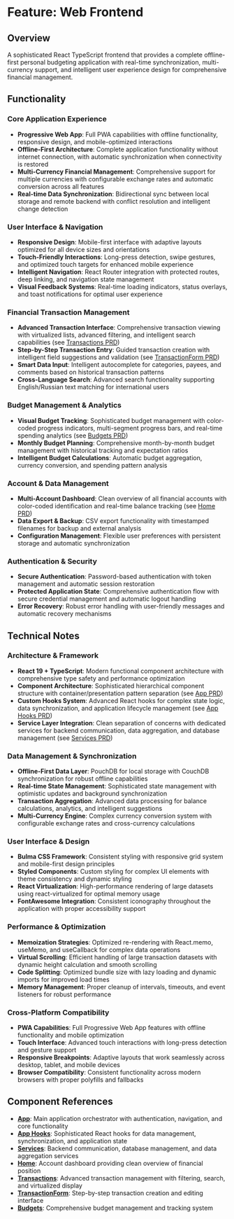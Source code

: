 # Feature: Web Frontend

## Overview

A sophisticated React TypeScript frontend that provides a complete offline-first personal budgeting application with real-time synchronization, multi-currency support, and intelligent user experience design for comprehensive financial management.

## Functionality

### Core Application Experience

- **Progressive Web App**: Full PWA capabilities with offline functionality, responsive design, and mobile-optimized interactions
- **Offline-First Architecture**: Complete application functionality without internet connection, with automatic synchronization when connectivity is restored
- **Multi-Currency Financial Management**: Comprehensive support for multiple currencies with configurable exchange rates and automatic conversion across all features
- **Real-time Data Synchronization**: Bidirectional sync between local storage and remote backend with conflict resolution and intelligent change detection

### User Interface & Navigation

- **Responsive Design**: Mobile-first interface with adaptive layouts optimized for all device sizes and orientations
- **Touch-Friendly Interactions**: Long-press detection, swipe gestures, and optimized touch targets for enhanced mobile experience
- **Intelligent Navigation**: React Router integration with protected routes, deep linking, and navigation state management
- **Visual Feedback Systems**: Real-time loading indicators, status overlays, and toast notifications for optimal user experience

### Financial Transaction Management

- **Advanced Transaction Interface**: Comprehensive transaction viewing with virtualized lists, advanced filtering, and intelligent search capabilities (see [Transactions PRD](./src/components/Transactions/prd.md))
- **Step-by-Step Transaction Entry**: Guided transaction creation with intelligent field suggestions and validation (see [TransactionForm PRD](./src/components/TransactionForm/prd.md))
- **Smart Data Input**: Intelligent autocomplete for categories, payees, and comments based on historical transaction patterns
- **Cross-Language Search**: Advanced search functionality supporting English/Russian text matching for international users

### Budget Management & Analytics

- **Visual Budget Tracking**: Sophisticated budget management with color-coded progress indicators, multi-segment progress bars, and real-time spending analytics (see [Budgets PRD](./src/components/Budgets/prd.md))
- **Monthly Budget Planning**: Comprehensive month-by-month budget management with historical tracking and expectation ratios
- **Intelligent Budget Calculations**: Automatic budget aggregation, currency conversion, and spending pattern analysis

### Account & Data Management

- **Multi-Account Dashboard**: Clean overview of all financial accounts with color-coded identification and real-time balance tracking (see [Home PRD](./src/components/Home/prd.md))
- **Data Export & Backup**: CSV export functionality with timestamped filenames for backup and external analysis
- **Configuration Management**: Flexible user preferences with persistent storage and automatic synchronization

### Authentication & Security

- **Secure Authentication**: Password-based authentication with token management and automatic session restoration
- **Protected Application State**: Comprehensive authentication flow with secure credential management and automatic logout handling
- **Error Recovery**: Robust error handling with user-friendly messages and automatic recovery mechanisms

## Technical Notes

### Architecture & Framework

- **React 19 + TypeScript**: Modern functional component architecture with comprehensive type safety and performance optimization
- **Component Architecture**: Sophisticated hierarchical component structure with container/presentation pattern separation (see [App PRD](./src/components/App/prd.md))
- **Custom Hooks System**: Advanced React hooks for complex state logic, data synchronization, and application lifecycle management (see [App Hooks PRD](./src/components/App/hooks/prd.md))
- **Service Layer Integration**: Clean separation of concerns with dedicated services for backend communication, data aggregation, and database management (see [Services PRD](./src/services/prd.md))

### Data Management & Synchronization

- **Offline-First Data Layer**: PouchDB for local storage with CouchDB synchronization for robust offline capabilities
- **Real-time State Management**: Sophisticated state management with optimistic updates and background synchronization
- **Transaction Aggregation**: Advanced data processing for balance calculations, analytics, and intelligent suggestions
- **Multi-Currency Engine**: Complex currency conversion system with configurable exchange rates and cross-currency calculations

### User Interface & Design

- **Bulma CSS Framework**: Consistent styling with responsive grid system and mobile-first design principles
- **Styled Components**: Custom styling for complex UI elements with theme consistency and dynamic styling
- **React Virtualization**: High-performance rendering of large datasets using react-virtualized for optimal memory usage
- **FontAwesome Integration**: Consistent iconography throughout the application with proper accessibility support

### Performance & Optimization

- **Memoization Strategies**: Optimized re-rendering with React.memo, useMemo, and useCallback for complex data operations
- **Virtual Scrolling**: Efficient handling of large transaction datasets with dynamic height calculation and smooth scrolling
- **Code Splitting**: Optimized bundle size with lazy loading and dynamic imports for improved load times
- **Memory Management**: Proper cleanup of intervals, timeouts, and event listeners for robust performance

### Cross-Platform Compatibility

- **PWA Capabilities**: Full Progressive Web App features with offline functionality and mobile optimization
- **Touch Interface**: Advanced touch interactions with long-press detection and gesture support
- **Responsive Breakpoints**: Adaptive layouts that work seamlessly across desktop, tablet, and mobile devices
- **Browser Compatibility**: Consistent functionality across modern browsers with proper polyfills and fallbacks

## Component References

- **[App](./src/components/App/prd.md)**: Main application orchestrator with authentication, navigation, and core functionality
- **[App Hooks](./src/components/App/hooks/prd.md)**: Sophisticated React hooks for data management, synchronization, and application state
- **[Services](./src/services/prd.md)**: Backend communication, database management, and data aggregation services
- **[Home](./src/components/Home/prd.md)**: Account dashboard providing clean overview of financial position
- **[Transactions](./src/components/Transactions/prd.md)**: Advanced transaction management with filtering, search, and virtualized display
- **[TransactionForm](./src/components/TransactionForm/prd.md)**: Step-by-step transaction creation and editing interface
- **[Budgets](./src/components/Budgets/prd.md)**: Comprehensive budget management and tracking system
